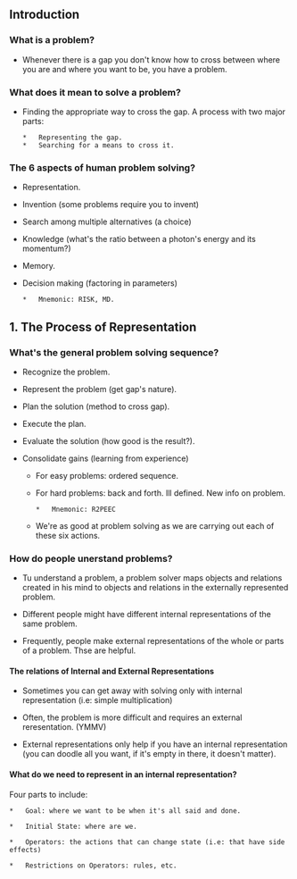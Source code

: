 ## Introduction

### What is a problem?

*	Whenever there is a gap you don't know how to cross between where you are and where you want to be, you have a problem.

### What does it mean to solve a problem?

*	Finding the appropriate way to cross the gap. A process with two major parts:

		*	Representing the gap.
		*	Searching for a means to cross it.

### The 6 aspects of human problem solving?

*	Representation.
*	Invention (some problems require you to invent)
*	Search among multiple alternatives (a choice)
*	Knowledge (what's the ratio between a photon's energy and its momentum?)
*	Memory.
*	Decision making (factoring in parameters)

		*	Mnemonic: RISK, MD.

## 1. The Process of Representation

### What's the general problem solving sequence?

*	Recognize the problem.
*	Represent the problem (get gap's nature).
*	Plan the solution (method to cross gap).
*	Execute the plan.
*	Evaluate the solution (how good is the result?).
*	Consolidate gains (learning from experience)

	*	For easy problems: ordered sequence.
	*	For hard problems: back and forth. Ill defined. New info on problem.

			*	Mnemonic: R2PEEC
	* We're as good at problem solving as we are carrying out each of these six actions.


### How do people unerstand problems?

*	Tu understand a problem, a problem solver maps objects and relations created in his mind to objects and relations in the externally represented problem.

*	Different people might have different internal representations of the same problem.

*	Frequently, people make external representations of the whole or parts of a problem. Thse are helpful.


#### The relations of Internal and External Representations

*	Sometimes you can get away with solving only with internal representation (i.e: simple multiplication)

*	Often, the problem is more difficult and requires an external reresentation. (YMMV)

*	External representations only help if you have an internal representation (you can doodle all you want, if it's empty in there, it doesn't matter).


#### What do we need to represent in an internal representation?

Four parts to include:

	*	Goal: where we want to be when it's all said and done.

	*	Initial State: where are we.

	*	Operators: the actions that can change state (i.e: that have side effects)

	*	Restrictions on Operators: rules, etc.
